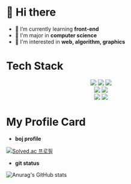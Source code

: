 # 👋 Hi there

- 🌱 I’m currently learning **front-end**
- 🏫 I'm major in **computer science**
- 🤔 I'm interested in **web, algorithm, graphics**

# Tech Stack
<div align="center">
 <img src="https://img.shields.io/badge/Javascript-F7DF1E?style=flat-square&logo=JavaScript&logoColor=white"> <img src="https://img.shields.io/badge/Typescript-3178C6?style=flat-square&logo=TypeScript&logoColor=white"> <img src="https://img.shields.io/badge/React-61DAFB?style=flat-square&logo=React&logoColor=white"> <br/>
<img src="https://img.shields.io/badge/MySQL-4479A1?style=flat-square&logo=MySQL&logoColor=white"> <img src="https://img.shields.io/badge/Node.js-5FA04E?style=flat-square&logo=Node.js&logoColor=white"> <br/>
<img src="https://img.shields.io/badge/C++-00599C?style=flat-square&logo=C++&logoColor=white"> <img src="https://img.shields.io/badge/Python-3776AB?style=flat-square&logo=Python&logoColor=white"> 
</div>



# My Profile Card

- **boj profile**
 
[![Solved.ac
프로필](http://mazassumnida.wtf/api/v2/generate_badge?boj=sinphi01)](https://solved.ac/sinphi01)
 
- **git status**
 
 ![Anurag's GitHub stats](https://github-readme-stats.vercel.app/api?username=jiseop9083&show_icons=true&theme=radical)
 
 
 

